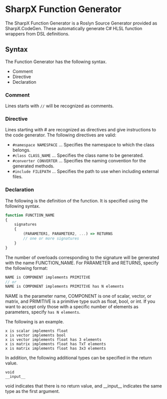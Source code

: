 # SharpX Function Generator

The SharpX Function Generator is a Roslyn Source Generator provided as SharpX.CodeGen.
These automatically generate C# HLSL function wrappers from DSL definitions.

## Syntax

The Function Generator has the following syntax.

- Comment
- Directive
- Declaration

### Comment

Lines starts with `//` will be recognized as comments.

### Directive

Lines starting with # are recognized as directives and give instructions to the code generator.
The following directives are valid:

- `#namespace NAMESPACE` ... Specifies the namespace to which the class belongs.
- `#class CLASS_NAME` ... Specifies the class name to be generated.
- `#converter CONVERTER` ... Specifies the naming convention for the generated methods.
- `#include FILEPATH` ... Specifies the path to use when including external files.

### Declaration

The following is the definition of the function. It is specified using the following syntax.

```typescript
function FUNCTION_NAME
{
    signatures
    {
        (PARAMETER1, PARAMETER2, ...) => RETURNS
        // one or more signatures
    }
}
```

The number of overloads corresponding to the signature will be generated with the name FUNCTION_NAME.
For PARAMETER and RETURNS, specify the following format:

```c
NAME is COMPONENT implements PRIMITIVE
// or
NAME is COMPONENT implements PRIMITIVE has N elements
```

NAME is the parameter name, COMPONENT is one of scalar, vector, or matrix, and PRIMITIVE is a primitive type such as float, bool, or int.
If you want to accept only those with a specific number of elements as parameters, specify `has N elements`.

The following is an example.

```plain
x is scalar implements float
x is vector implements bool
x is vector implements float has 3 elements
x is matrix implements float has TxT elements
x is matrix implements float has 3x3 elements
```

In addition, the following additional types can be specified in the return value.

```
void
__input__
```

void indicates that there is no return value, and \_\_input\_\_ indicates the same type as the first argument.
